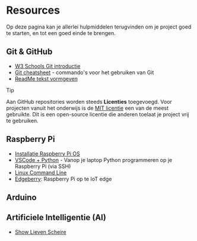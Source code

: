 # Resources
Op deze pagina kan je allerlei hulpmiddelen terugvinden om je project goed te starten, en tot een goed einde te brengen.

## Git & GitHub
- [W3 Schools Git introductie](https://www.w3schools.com/git/git_intro.asp?remote=github)
- [Git cheatsheet](https://education.github.com/git-cheat-sheet-education.pdf) - commando's voor het gebruiken van Git
- [ReadMe tekst vormgeven](https://docs.github.com/en/get-started/writing-on-github/getting-started-with-writing-and-formatting-on-github/basic-writing-and-formatting-syntax)

> [!TIP]
> Aan GitHub repositories worden steeds **Licenties** toegevoegd. Voor projecten vanuit het onderwijs is de [MIT licentie](https://opensource.org/license/mit)
> een van de meest gebruikte. Dit is een open-source licentie die anderen toelaat je project vrij te gebruiken.


## Raspberry Pi
- [Installatie Raspberry Pi OS](https://www.youtube.com/watch?v=ntaXWS8Lk34&ab_channel=RaspberryPi)
- [VSCode + Python](https://github.com/Edgeberry/.github/blob/main/documentation/GettingStarted.md#application-development) - Vanop je laptop Python programmeren op je Raspberry Pi (via SSH)
- [Linux Command Line](https://media.datacamp.com/legacy/image/upload/v1700047731/Marketing/Blog/Bash_Cheat_Sheet.pdf)
- [Edgeberry](https://github.com/Edgeberry): Raspberry Pi op te IoT edge


## Arduino

## Artificiele Intelligentie (AI)
- [Show Lieven Scheire](https://www.youtube.com/watch?v=jQCIUKkanv8&t=449s&ab_channel=ICTechNL)
